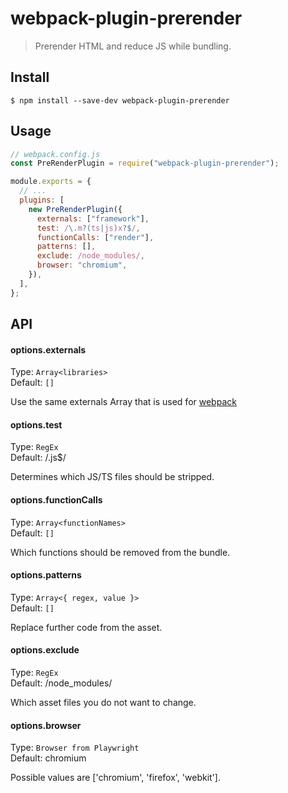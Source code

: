 # webpack-plugin-prerender

> Prerender HTML and reduce JS while bundling.

## Install

```
$ npm install --save-dev webpack-plugin-prerender
```

## Usage

```js
// webpack.config.js
const PreRenderPlugin = require("webpack-plugin-prerender");

module.exports = {
  // ...
  plugins: [
    new PreRenderPlugin({
      externals: ["framework"],
      test: /\.m?(ts|js)x?$/,
      functionCalls: ["render"],
      patterns: [],
      exclude: /node_modules/,
      browser: "chromium",
    }),
  ],
};
```

## API

#### options.externals

Type: `Array<libraries>`<br>
Default: `[]`

Use the same externals Array that is used for [webpack](https://webpack.js.org/configuration/externals/)

#### options.test

Type: `RegEx`<br>
Default: /\.js\$/

Determines which JS/TS files should be stripped.

#### options.functionCalls

Type: `Array<functionNames>`<br>
Default: `[]`

Which functions should be removed from the bundle.

#### options.patterns

Type: `Array<{ regex, value }>`<br>
Default: `[]`

Replace further code from the asset.

#### options.exclude

Type: `RegEx`<br>
Default: /node_modules/

Which asset files you do not want to change.

#### options.browser

Type: `Browser from Playwright`<br>
Default: chromium

Possible values are ['chromium', 'firefox', 'webkit'].
